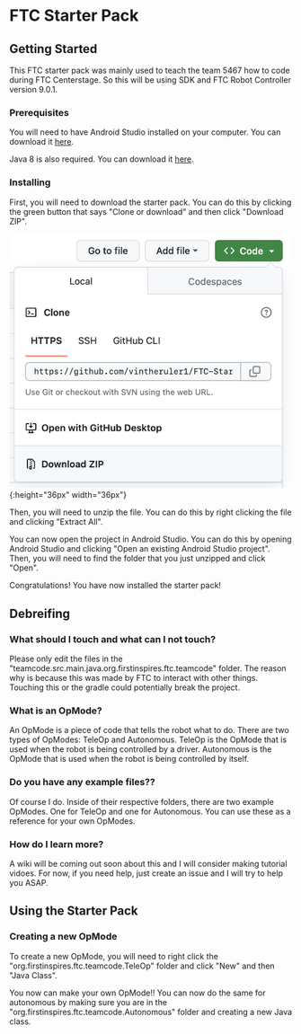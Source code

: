 # FTC Starter Pack

## Getting Started

This FTC starter pack was mainly used to teach the team 5467 how to code during FTC Centerstage. So this will be using SDK and FTC Robot Controller version 9.0.1.

### Prerequisites

You will need to have Android Studio installed on your computer. You can download it [here](https://developer.android.com/studio).

Java 8 is also required. You can download it [here](https://www.oracle.com/technetwork/java/javase/downloads/jdk8-downloads-2133151.html).

### Installing

First, you will need to download the starter pack. You can do this by clicking the green button that says "Clone or download" and then click "Download ZIP".

![img](https://github.com/vintheruler1/FTC-Starter-Pack/blob/main/images/github_clone.png?raw=true){:height="36px" width="36px"}

Then, you will need to unzip the file. You can do this by right clicking the file and clicking "Extract All".

You can now open the project in Android Studio. You can do this by opening Android Studio and clicking "Open an existing Android Studio project". Then, you will need to find the folder that you just unzipped and click "Open".

Congratulations! You have now installed the starter pack!

## Debreifing

### What should I touch and what can I not touch?

Please only edit the files in the "teamcode.src.main.java.org.firstinspires.ftc.teamcode" folder.
The reason why is because this was made by FTC to interact with other things. Touching this or the gradle could potentially break the project.

### What is an OpMode?

An OpMode is a piece of code that tells the robot what to do. There are two types of OpModes: TeleOp and Autonomous. TeleOp is the OpMode that is used when the robot is being controlled by a driver. Autonomous is the OpMode that is used when the robot is being controlled by itself.

### Do you have any example files??

Of course I do. Inside of their respective folders, there are two example OpModes. One for TeleOp and one for Autonomous. You can use these as a reference for your own OpModes.

### How do I learn more?

A wiki will be coming out soon about this and I will consider making tutorial vidoes.
For now, if you need help, just create an issue and I will try to help you ASAP.

## Using the Starter Pack

### Creating a new OpMode

To create a new OpMode, you will need to right click the "org.firstinspires.ftc.teamcode.TeleOp" folder and click "New" and then "Java Class".

You now can make your own OpMode!! You can now do the same for autonomous by making sure you are in the "org.firstinspires.ftc.teamcode.Autonomous" folder and creating a new Java class.

